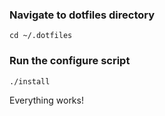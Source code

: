 ### Navigate to dotfiles directory
```cd ~/.dotfiles```

### Run the configure script
```./install```

Everything works!

